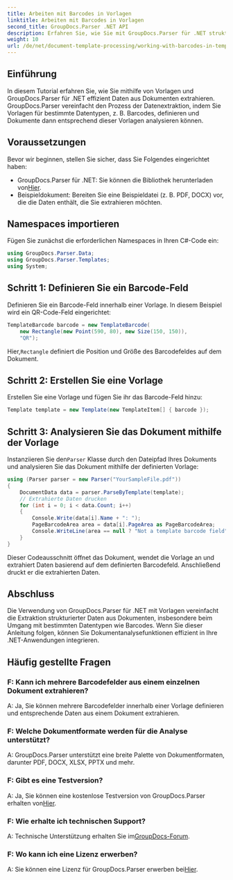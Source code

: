 ```yaml
---
title: Arbeiten mit Barcodes in Vorlagen
linktitle: Arbeiten mit Barcodes in Vorlagen
second_title: GroupDocs.Parser .NET API
description: Erfahren Sie, wie Sie mit GroupDocs.Parser für .NET strukturierte Daten aus Dokumenten mithilfe von Vorlagen extrahieren. Vereinfachen Sie die Datenextraktion mit Barcodefeldern.
weight: 10
url: /de/net/document-template-processing/working-with-barcodes-in-templates/
---
```

## Einführung
In diesem Tutorial erfahren Sie, wie Sie mithilfe von Vorlagen und GroupDocs.Parser für .NET effizient Daten aus Dokumenten extrahieren. GroupDocs.Parser vereinfacht den Prozess der Datenextraktion, indem Sie Vorlagen für bestimmte Datentypen, z. B. Barcodes, definieren und Dokumente dann entsprechend dieser Vorlagen analysieren können.
## Voraussetzungen
Bevor wir beginnen, stellen Sie sicher, dass Sie Folgendes eingerichtet haben:
-  GroupDocs.Parser für .NET: Sie können die Bibliothek herunterladen von[Hier](https://releases.groupdocs.com/parser/net/).
- Beispieldokument: Bereiten Sie eine Beispieldatei (z. B. PDF, DOCX) vor, die die Daten enthält, die Sie extrahieren möchten.

## Namespaces importieren
Fügen Sie zunächst die erforderlichen Namespaces in Ihren C#-Code ein:
```csharp
using GroupDocs.Parser.Data;
using GroupDocs.Parser.Templates;
using System;
```
## Schritt 1: Definieren Sie ein Barcode-Feld
Definieren Sie ein Barcode-Feld innerhalb einer Vorlage. In diesem Beispiel wird ein QR-Code-Feld eingerichtet:
```csharp
TemplateBarcode barcode = new TemplateBarcode(
    new Rectangle(new Point(590, 80), new Size(150, 150)),
    "QR");
```
 Hier,`Rectangle` definiert die Position und Größe des Barcodefeldes auf dem Dokument.
## Schritt 2: Erstellen Sie eine Vorlage
Erstellen Sie eine Vorlage und fügen Sie ihr das Barcode-Feld hinzu:
```csharp
Template template = new Template(new TemplateItem[] { barcode });
```
## Schritt 3: Analysieren Sie das Dokument mithilfe der Vorlage
 Instanziieren Sie den`Parser` Klasse durch den Dateipfad Ihres Dokuments und analysieren Sie das Dokument mithilfe der definierten Vorlage:
```csharp
using (Parser parser = new Parser("YourSampleFile.pdf"))
{
    DocumentData data = parser.ParseByTemplate(template);
    // Extrahierte Daten drucken
    for (int i = 0; i < data.Count; i++)
    {
        Console.Write(data[i].Name + ": ");
        PageBarcodeArea area = data[i].PageArea as PageBarcodeArea;
        Console.WriteLine(area == null ? "Not a template barcode field" : area.Value);
    }
}
```
Dieser Codeausschnitt öffnet das Dokument, wendet die Vorlage an und extrahiert Daten basierend auf dem definierten Barcodefeld. Anschließend druckt er die extrahierten Daten.

## Abschluss
Die Verwendung von GroupDocs.Parser für .NET mit Vorlagen vereinfacht die Extraktion strukturierter Daten aus Dokumenten, insbesondere beim Umgang mit bestimmten Datentypen wie Barcodes. Wenn Sie dieser Anleitung folgen, können Sie Dokumentanalysefunktionen effizient in Ihre .NET-Anwendungen integrieren.

## Häufig gestellte Fragen
### F: Kann ich mehrere Barcodefelder aus einem einzelnen Dokument extrahieren?
A: Ja, Sie können mehrere Barcodefelder innerhalb einer Vorlage definieren und entsprechende Daten aus einem Dokument extrahieren.
### F: Welche Dokumentformate werden für die Analyse unterstützt?
A: GroupDocs.Parser unterstützt eine breite Palette von Dokumentformaten, darunter PDF, DOCX, XLSX, PPTX und mehr.
### F: Gibt es eine Testversion?
 A: Ja, Sie können eine kostenlose Testversion von GroupDocs.Parser erhalten von[Hier](https://releases.groupdocs.com/).
### F: Wie erhalte ich technischen Support?
 A: Technische Unterstützung erhalten Sie im[GroupDocs-Forum](https://forum.groupdocs.com/c/parser/17).
### F: Wo kann ich eine Lizenz erwerben?
 A: Sie können eine Lizenz für GroupDocs.Parser erwerben bei[Hier](https://purchase.groupdocs.com/buy).